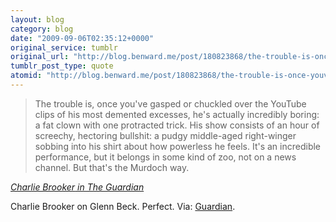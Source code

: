```yaml
---
layout: blog
category: blog
date: "2009-09-06T02:35:12+0000"
original_service: tumblr
original_url: "http://blog.benward.me/post/180823868/the-trouble-is-once-youve-gasped-or-chuckled"
tumblr_post_type: quote
atomid: "http://blog.benward.me/post/180823868/the-trouble-is-once-youve-gasped-or-chuckled"
---
```

> The trouble is, once you've gasped or chuckled over the YouTube clips of his most demented excesses, he's actually incredibly boring: a fat clown with one protracted trick. His show consists of an hour of screechy, hectoring bullshit: a pudgy middle-aged right-winger sobbing into his shirt about how powerless he feels. It's an incredible performance, but it belongs in some kind of zoo, not on a news channel. But that's the Murdoch way.

<cite class="vcard"><a href="http://www.guardian.co.uk/culture/2009/sep/05/charlie-brooker-on-james-murdoch"><span class="fn">Charlie Brooker</span> in The Guardian</a></cite>

Charlie Brooker on Glenn Beck. Perfect.
Via: [Guardian](http://www.guardian.co.uk/culture/2009/sep/05/charlie-brooker-on-james-murdoch).